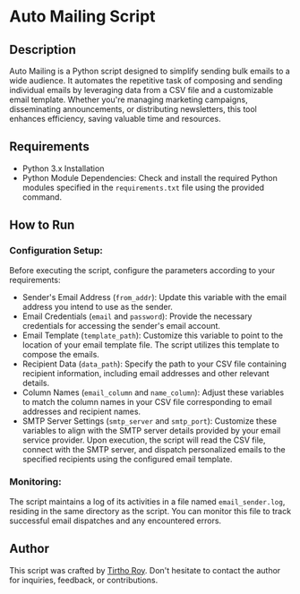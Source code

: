 # Auto Mailing Script

## Description
Auto Mailing is a Python script designed to simplify sending bulk emails to a wide audience. It automates the repetitive task of composing and sending individual emails by leveraging data from a CSV file and a customizable email template. Whether you're managing marketing campaigns, disseminating announcements, or distributing newsletters, this tool enhances efficiency, saving valuable time and resources.

## Requirements
- Python 3.x Installation
- Python Module Dependencies: Check and install the required Python modules specified in the `requirements.txt` file using the provided command.

## How to Run
### Configuration Setup:
Before executing the script, configure the parameters according to your requirements:
- Sender's Email Address (`from_addr`): Update this variable with the email address you intend to use as the sender.
- Email Credentials (`email` and `password`): Provide the necessary credentials for accessing the sender's email account.
- Email Template (`template_path`): Customize this variable to point to the location of your email template file. The script utilizes this template to compose the emails.
- Recipient Data (`data_path`): Specify the path to your CSV file containing recipient information, including email addresses and other relevant details.
- Column Names (`email_column` and `name_column`): Adjust these variables to match the column names in your CSV file corresponding to email addresses and recipient names.
- SMTP Server Settings (`smtp_server` and `smtp_port`): Customize these variables to align with the SMTP server details provided by your email service provider.
Upon execution, the script will read the CSV file, connect with the SMTP server, and dispatch personalized emails to the specified recipients using the configured email template.

### Monitoring:
The script maintains a log of its activities in a file named `email_sender.log`, residing in the same directory as the script. You can monitor this file to track successful email dispatches and any encountered errors.

## Author
This script was crafted by [Tirtho Roy](https://github.com/tirtho149). Don't hesitate to contact the author for inquiries, feedback, or contributions.


